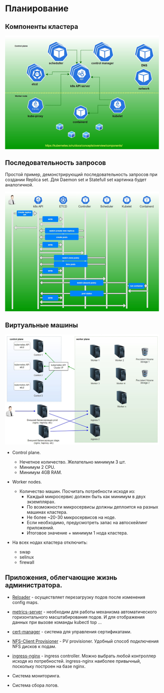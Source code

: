 # Планирование

## Компоненты кластера

![Компоненты](images/components.jpg)

## Последовательность запросов

Простой пример, демонстрирующий последовательность запросов при создании Replica set. 
Для Daemon set и Statefull set картинка будет аналогичной. 

![Запросы](images/flow.jpg)

## Виртуальные машины

![Виртуальные машины](images/vms.jpg)

* Control plane.
    * Нечетное количество. Желательно минимум 3 шт.
    * Минимум 2 CPU.
    * Минимум 4GB RAM.
    
* Worker nodes.
    * Количество машин. Посчитать потребности исходя из:
        * Каждый микросервис должен быть как минимум в двух экземплярах.
        * По возможности микросервисы должны деплоится на разных машинах кластера.
        * Не более ~20-30 микросервисов на ноде.
        * Если необходимо, предусмотреть запас на автоскейлинг приложений.
        * Итоговое значение + минимум 1 нода кластера.

* На всех нодах кластера отключить:
    * swap
    * selinux
    * firewall

## Приложения, облегчающие жизнь администратора.

* [Reloader](https://github.com/stakater/Reloader) - осуществляет перезагрузку подов после изменения
config maps.

* [metrics-server](https://github.com/kubernetes-sigs/metrics-server) - необходим для работы
механизма автоматического горизонтального масштабирования подов. И для
  отображения данных при вызове команды kubectl top ...
  
* [cert-manager](https://github.com/jetstack/cert-manager) - система для управления 
сертификатами.

* [NFS-Client Provisioner](https://github.com/kubernetes-sigs/nfs-subdir-external-provisioner) -
PV provisioner. Удобный способ подключения NFS дисков к подам.
  
* [ingress-nginx](https://github.com/kubernetes/ingress-nginx) - ingress controller. Можно выбрать
любой контроллер исходя из потребностей. ingress-nginx наиболее привычный, поскольку
  построен на базе nginx.
  
* Система мониторинга.

* Система сбора логов.
